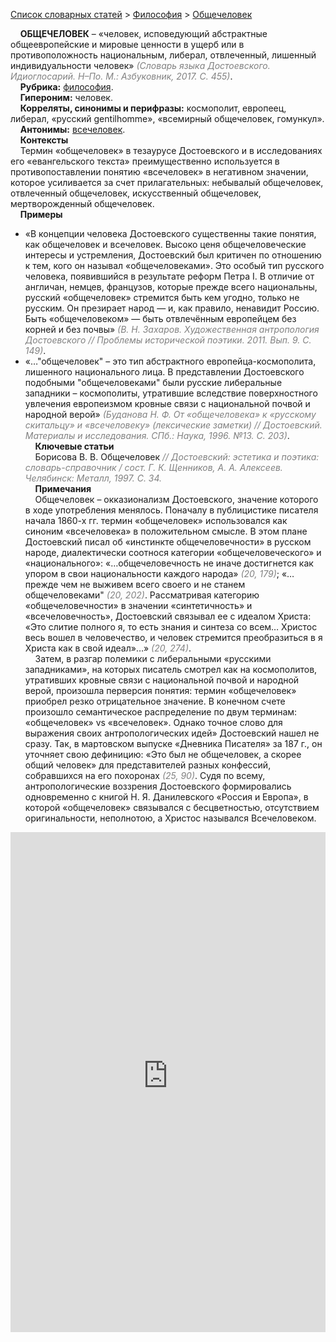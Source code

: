 <style>
st { color: Gray;
  font-style: italic;}
</style>

[Список словарных статей](https://thesaurus-dostoevsky.github.io/Thesaurus/) > [Философия](philosophy.md) > [Общечеловек](общечеловек.md) 

&nbsp;&nbsp;&nbsp;&nbsp;**ОБЩЕЧЕЛОВЕК** – «человек, исповедующий абстрактные общеевропейские и мировые ценности в ущерб или в противоположность  национальным, либерал,  отвлеченный, лишенный индивидуальности человек» <st>(Словарь языка Достоевского. Идиоглосарий. Н–По. М.: Азбуковник, 2017. С. 455)</st>.  
&nbsp;&nbsp;&nbsp;&nbsp;**Рубрика:** [философия](philosophy.md).  
&nbsp;&nbsp;&nbsp;&nbsp;**Гипероним:** человек.  
&nbsp;&nbsp;&nbsp;&nbsp;**Корреляты, синонимы и перифразы:** космополит,  европеец,  либерал, «русский gentilhomme», «всемирный общечеловек, гомункул».  
&nbsp;&nbsp;&nbsp;&nbsp;**Антонимы:** [всечеловек](всечеловек.md).  
&nbsp;&nbsp;&nbsp;&nbsp;**Контексты**  
&nbsp;&nbsp;&nbsp;&nbsp;Термин «общечеловек» в тезаурусе Достоевского и в исследованиях его «евангельского текста» преимущественно используется в противопоставлении понятию «всечеловек» в негативном значении, которое усиливается  за счет прилагательных: небывалый  общечеловек, отвлеченный общечеловек, искусственный общечеловек, мертворожденный общечеловек.   
&nbsp;&nbsp;&nbsp;&nbsp;**Примеры**  
* «В концепции человека Достоевского существенны такие понятия, как общечеловек и всечеловек. Высоко ценя общечеловеческие интересы и устремления, Достоевский был критичен по отношению к тем, кого он называл «общечеловеками». Это особый тип русского человека, появившийся в результате реформ Петра I. В отличие от англичан, немцев, французов, которые прежде всего национальны, русский «общечеловек» стремится быть кем угодно, только не русским. Он презирает народ — и, как правило, ненавидит Россию. Быть «общечеловеком» — быть отвлечённым европейцем без корней и без почвы» <st>(В. Н. Захаров. Художественная антропология Достоевского // Проблемы исторической поэтики. 2011. Вып.  9. С. 149)</st>.
* «…"общечеловек" – это тип абстрактного европейца-космополита, лишенного национального лица. В представлении Достоевского подобными "общечеловеками" были русские либеральные западники – космополиты, утратившие вследствие поверхностного увлечения европеизмом кровные связи с национальной почвой и народной верой» <st>(Буданова Н. Ф. От «общечеловека» к «русскому скитальцу» и «всечеловеку» (лексические заметки) // Достоевский. Материалы и исследования. СПб.: Наука, 1996. №13. С. 203)</st>.  
&nbsp;&nbsp;&nbsp;&nbsp;**Ключевые статьи**  
&nbsp;&nbsp;&nbsp;&nbsp;Борисова В. В. Общечеловек <st>// Достоевский: эстетика и поэтика: словарь-справочник / сост. Г. К. Щенников, А. А. Алексеев. Челябинск: Металл, 1997. С. 34. </st>  <br>
&nbsp;&nbsp;&nbsp;&nbsp;**Примечания**  
&nbsp;&nbsp;&nbsp;&nbsp;Общечеловек – окказионализм Достоевского, значение которого в ходе употребления менялось. Поначалу в публицистике писателя начала 1860-х гг. термин «общечеловек» использовался как синоним   «всечеловека» в положительном смысле. В этом плане Достоевский писал об «инстинкте общечеловечности» в русском народе, диалектически соотнося категории «общечеловеческого» и «национального»: «…общечеловечность не иначе достигнется как упором в свои национальности каждого народа» <st>(20, 179)</st>; «…прежде чем не выживем всего своего и не станем общечеловеками" <st>(20, 202)</st>. Рассматривая категорию «общечеловечности» в значении «синтетичность» и «всечеловечность», Достоевский связывал ее с идеалом Христа: «Это слитие полного я, то есть знания и синтеза со всем… Христос весь вошел в человечество, и человек стремится преобразиться в я Христа как в свой идеал»…» <st>(20, 274)</st>.  
&nbsp;&nbsp;&nbsp;&nbsp;Затем, в  разгар полемики с либеральными «русскими западниками», на которых писатель смотрел как на космополитов, утративших кровные связи с национальной почвой и народной верой, произошла перверсия понятия: термин «общечеловек» приобрел резко отрицательное значение. В конечном счете  произошло семантическое распределение  по двум терминам: «общечеловек» vs «всечеловек». Однако точное слово для выражения своих антропологических идей» Достоевский нашел не сразу. Так,  в мартовском выпуске «Дневника Писателя» за 187  г., он уточняет свою дефиницию: «Это был не общечеловек, а скорее общий человек» для представителей разных конфессий, собравшихся на его похоронах <st>(25, 90)</st>. Судя по всему, антропологические воззрения Достоевского формировались  одновременно с книгой Н. Я. Данилевского «Россия и Европа», в которой «общечеловек» связывался с бесцветностью, отсутствием оригинальности, неполнотою, а Христос назывался Всечеловеком.

<iframe src="https://thesaurus-dostoevsky.github.io/nk/общечеловек.html" style="border:0px;width:100%;height:800px" allowfullscreen="true" webkitallowfullscreen="true" mozallowfullscreen="true">
